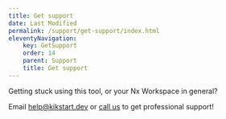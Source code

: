 ```yaml
---
title: Get support
date: Last Modified
permalink: /support/get-support/index.html
eleventyNavigation:
    key: GetSupport
    order: 14
    parent: Support
    title: Get support
---
```

Getting stuck using this tool, or your Nx Workspace in general?

Email [help@kikstart.dev](mailto:help@kikstart.dev) or [call us](tel:+15409233626) to get professional support!
